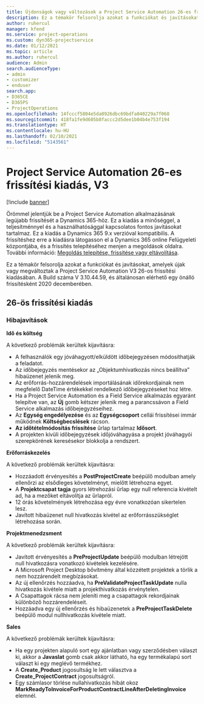 ```yaml
---
title: Újdonságok vagy változások a Project Service Automation 26-es frissítési kiadásának V3 változatában
description: Ez a témakör felsorolja azokat a funkciókat és javításokat, amelyek elérhetők a Project Service Automation V3. 26-os frissítési kiadásában.
author: ruhercul
manager: kfend
ms.service: project-operations
ms.custom: dyn365-projectservice
ms.date: 01/12/2021
ms.topic: article
ms.author: ruhercul
audience: Admin
search.audienceType:
- admin
- customizer
- enduser
search.app:
- D365CE
- D365PS
- ProjectOperations
ms.openlocfilehash: 14fcccf5804e5da0926dbc69bdfa040229a7f068
ms.sourcegitcommit: 418fa1fe9d605b8faccc2d5dee1b04b4e753f194
ms.translationtype: HT
ms.contentlocale: hu-HU
ms.lasthandoff: 02/10/2021
ms.locfileid: "5143561"
---
```

# <a name="project-service-automation-update-release-26-v3"></a>Project Service Automation 26-es frissítési kiadás, V3

[!include [banner](../includes/psa-now-project-operations.md)]

Örömmel jelentjük be a Project Service Automation alkalmazásának legújabb frissítését a Dynamics 365-höz. Ez a kiadás a minőséggel, a teljesítménnyel és a használhatósággal kapcsolatos fontos javításokat tartalmaz. Ez a kiadás a Dynamics 365 9.x verzióval kompatibilis. A frissítéshez erre a kiadásra látogasson el a Dynamics 365 online Felügyeleti központjába, és a frissítés telepítéséhez menjen a megoldások oldalra. További információ: [Megoldás telepítése, frissítése vagy eltávolítása](https://docs.microsoft.com/power-platform/admin/install-remove-preferred-solution).

Ez a témakör felsorolja azokat a funkciókat és javításokat, amelyek újak vagy megváltoztak a Project Service Automation V3 26-os frissítési kiadásában. A Build száma V 3.10.44.59, és általánosan elérhető egy önálló frissítésként 2020 decemberében.

## <a name="update-release-26"></a>26-ös frissítési kiadás

### <a name="bug-fixes"></a>Hibajavítások

**Idő és költség**

A következő problémák kerültek kijavításra:

- A felhasználók egy jóváhagyott/elküldött időbejegyzésen módosíthatják a feladatot.
- Az időbejegyzés mentésekor az „Objektumhivatkozás nincs beállítva” hibaüzenet jelenik meg.
- Az erőforrás-hozzárendelések importálásának időrekordjainak nem megfelelő DateTime értékekkel rendelkező időbejegyzéseket hoz létre.
- Ha a Project Service Automation és a Field Service alkalmazás egyaránt telepítve van, az **Új** gomb kétszer jelenik meg a parancssávon a Field Service alkalmazás időbejegyzéseihez.
- Az **Egység engedélyezése** és az **Egységcsoport** cellái frissítései immár működnek **Költségbecslések** rácson.
- **Az időtételmódosítás frissítése** űrlap tartalmaz **Idősort**.
- A projekten kívüli időbejegyzések időjóváhagyása a projekt jóváhagyói szerepkörének keresésekor blokkolja a rendszert.

**Erőforráskezelés**

A következő problémák kerültek kijavításra:

- Hozzáadott érvényesítés a **PostProjectCreate** beépülő modulban amely ellenőrzi az elsődleges követelményt, mielőtt létrehozna egyet.
- A **Projektcsapat tagja** gyors létrehozási űrlap egy null referencia kivételt ad, ha a mezőket eltávolítja az űrlapról.
- 12 órás követelmények létrehozása egy évre vonatkozóan sikertelen lesz.
- Javított hibaüzenet null hivatkozás kivétel az erőforrásszükséglet létrehozása során.

**Projektmenedzsment**

A következő problémák kerültek kijavításra:

- Javított érvényesítés a **PreProjectUpdate** beépülő modulban létrejött null hivatkozásra vonatkozó kivételek kezelésére.
- A Microsoft Project Desktop bővítmény által közzétett projektek a törlik a nem hozzárendelt megbízásokat.
- Az új ellenőrzés hozzáadva, ha **PreValidateProjectTaskUpdate** nulla hivatkozás kivétele miatt a projekthivatkozás érvénytelen.
- A Csapattagok rácsa nem jeleníti meg a csapattagok rekordjainak különböző hozzárendeléseit.
- Hozzáadva egy új ellenőrzés és hibaüzenetek a **PreProjectTaskDelete** beépülő modul nullhivatkozás kivétele miatt.

**Sales**

A következő problémák kerültek kijavításra:

- Ha egy projekten alapuló sort egy ajánlatban vagy szerződésben választ ki, akkor a **Javaslat** gomb csak akkor látható, ha egy termékalapú sort választ ki egy meglévő termékhez.
- A **Create_Product** jogosultság le lett választva a **Create_ProjectContract** jogosultságról.
- Egy számlasor törlése nullahivatkozás hibát okoz **MarkReadyToInvoiceForProductContractLineAfterDeletingInvoice** elemnél.

